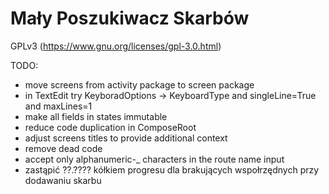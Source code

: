 # Mały Poszukiwacz Skarbów

GPLv3 (https://www.gnu.org/licenses/gpl-3.0.html)

TODO:

- move screens from activity package to screen package
- in TextEdit try KeyboradOptions -> KeyboardType and singleLine=True and maxLines=1
- make all fields in states immutable
- reduce code duplication in ComposeRoot
- adjust screens titles to provide additional context
- remove dead code
- accept only alphanumeric-_ characters in the route name input
- zastąpić ??.???? kółkiem progresu dla brakujących wspołrzędnych przy dodawaniu skarbu
